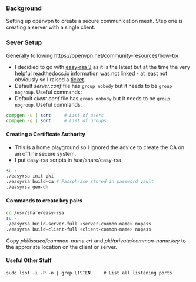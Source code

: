 ### Background
Setting up openvpn to create a secure communication mesh.
Step one is creating a server with a single client.
### Sever Setup
Generally following https://openvpn.net/community-resources/how-to/
- I decidied to go with [easy-rsa 3](https://github.com/OpenVPN/easy-rsa) as it is the latest but at the time the very helpful [readthedocs.io](https://easy-rsa.readthedocs.io/en/latest/) information was not linked - at least not obviously so I raised a [ticket](https://github.com/OpenVPN/easy-rsa/issues/721).
- Default *server.conf* file has `group nobody` but it needs to be `group nogroup`. Useful commands:
- Default *client.conf* file has `group nobody` but it needs to be `group nogroup`. Useful commands:
```bash
compgen -u | sort     # List of users
compgen -g | sort     # List of groups
```

#### Creating a Certificate Authority
- This is a home playground so I ignored the advice to create the CA on an offline secure system.
- I put easy-rsa scripts in /usr/share/easy-rsa
```bash
su -
./easyrsa init-pki
./easyrsa build-ca # Passphrase stored in password vault
./easyrsa gen-dh
```
#### Commands to create key pairs
```bash
cd /usr/share/easy-rsa
su -
./easyrsa build-server-full <server-common-name> nopass
./easyrsa build-client-full <client-common-name> nopass
```
Copy *pki/issued/common-name.crt* and *pki/private/common-name.key* to the approriate location on the client or server.
#### Useful Other Stuff
```
sudo lsof -i -P -n | grep LISTEN     # List all listening ports
```


